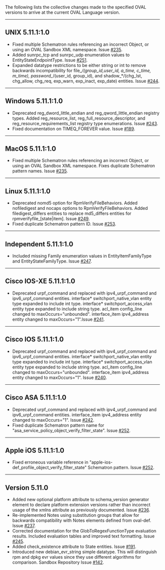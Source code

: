 The following lists the collective changes made to the specified OVAL versions to arrive at the current OVAL Language version. 

----------------------------------
UNIX 5.11.1:1.0
----------------------------------
* Fixed multiple Schematron rules referencing an incorrect Object, or using an OVAL Sandbox XML namespace. Issue [#235](../../Language/issues/235).
* Added sunrpc_tcp and sunrpc_udp enumeration values to EntityStateEndpointType. Issue [#251](../../Language/issues/251).
* Expanded datatype restrictions to be either string or int to remove backwards incompatibility for file_*/(group_id,user_id, a_time, c_time, m_time), password_*/(user_id, group_id), and shadow_*/(chg_lst, chg_allow, chg_req, exp_warn, exp_inact, exp_date) entities. Issue [#244](../../Language/issues/244).


----------------------------------
Windows 5.11.1:1.0
----------------------------------
* Deprecated reg_dword_little_endian and reg_qword_little_endian registry types. Added reg_resource_list, reg_full_resource_descriptor, and reg_resource_requirements_list registry type enumerations. Issue [#243](../../Language/issues/243).
* Fixed documentation on TIMEQ_FOREVER value. Issue [#189](../../Language/issues/189).

----------------------------------
MacOS 5.11.1:1.0
----------------------------------
* Fixed multiple Schematron rules referencing an incorrect Object, or using an OVAL Sandbox XML namespace. Fixes duplicate Schematron pattern names. Issue [#235](../../Language/issues/235).

----------------------------------
Linux 5.11.1:1.0
----------------------------------
* Deprecated nomd5 option for RpmVerifyFileBehaviors. Added nofiledigest and nocaps options to RpmVerifyFileBehaviors. Added filedigest_differs entities to replace md5_differs entities for rpmverifyfile_[state|item]. Issue [#249](../../Language/issues/249).
* Fixed duplicate Schematron pattern ID. Issue [#253](../../Language/issues/253).

----------------------------------
Independent 5.11.1:1.0
----------------------------------
* Included missing Family enumeration values in EntityItemFamilyType and EntityStateFamilyType. Issue [#247](../../Language/issues/247).

----------------------------------
Cisco IOS-XE 5.11.1:1.0
----------------------------------
* Deprecated urpf_command and replaced with ipv4_urpf_command  and ipv6_urpf_command entities. interface* switchport_native_vlan entity type expanded to include int type. interface* switchport_access_vlan entity type expanded to include string type. acl_item config_line changed to maxOccurs="unbounded". interface_item ipv4_address entity changed to maxOccurs="1".Issue [#241](../../Language/issues/241).

----------------------------------
Cisco IOS 5.11.1:1.0
----------------------------------
* Deprecated urpf_command and replaced with ipv4_urpf_command  and ipv6_urpf_command entities. interface* switchport_native_vlan entity type expanded to include int type. interface* switchport_access_vlan entity type expanded to include string type. acl_item config_line changed to maxOccurs="unbounded". interface_item ipv4_address entity changed to maxOccurs="1". Issue [#240](../../Language/issues/240).

----------------------------------
Cisco ASA 5.11.1:1.0
----------------------------------
* Deprecated urpf_command and replaced with ipv4_urpf_command  and ipv6_urpf_command entities. interface_item ipv4_address entity changed to maxOccurs="1". Issue [#242](../../Language/issues/242).
* Fixed duplicate Schematron pattern name for "asa_service_policy_object_verify_filter_state". Issue [#252](../../Language/issues/252).

----------------------------------
Apple iOS 5.11.1:1.0
----------------------------------
* Fixed erroneous variable reference in "apple-ios-def_profile_object_verify_filter_state" Schematron pattern. Issue [#252](../../Language/issues/252).

----------------------------------
Version 5.11.0
----------------------------------
* Added new optional platform attribute to schema_version generator element to declare platform extension versions rather than incorrect usage of the xmlns attribute as previously documented. Issue [#236](../../Language/issues/236).
* Re-implemented Notes using substitution groups that allow for backwards compatibility with Notes elements defined from oval-def. Issue [#237](../../Language/issues/237).
* Corrected documentation for the GlobToRegexFunctionType evaluation results. Included evaluation tables and improved text formatting. Issue [#245](../../Language/issues/245).
* Added check_existence attribute to State entities. Issue [#191](../../Language/issues/191).
* Introduced new debian_evr_string simple datatype. This will distinguish rpm and dpkg evr values since they use different algorithms for comparison. Sandbox Repository Issue [#142](../../Language/issues/142).
